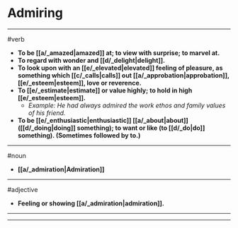 # Admiring
---
#verb
- **To be [[a/_amazed|amazed]] at; to view with surprise; to marvel at.**
- **To regard with wonder and [[d/_delight|delight]].**
- **To look upon with an [[e/_elevated|elevated]] feeling of pleasure, as something which [[c/_calls|calls]] out [[a/_approbation|approbation]], [[e/_esteem|esteem]], love or reverence.**
- **To [[e/_estimate|estimate]] or value highly; to hold in high [[e/_esteem|esteem]].**
	- _Example: He had always admired the work ethos and family values of his friend._
- **To be [[e/_enthusiastic|enthusiastic]] [[a/_about|about]] ([[d/_doing|doing]] something); to want or like (to [[d/_do|do]] something). (Sometimes followed by to.)**
---
#noun
- **[[a/_admiration|Admiration]]**
---
#adjective
- **Feeling or showing [[a/_admiration|admiration]].**
---
---
